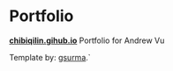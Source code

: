 # Portfolio

**[chibiqilin.gihub.io](https://chibiqilin.github.io)**
Portfolio for Andrew Vu

Template by: <a href="https://gsurma.github.io/">gsurma</a>.`
